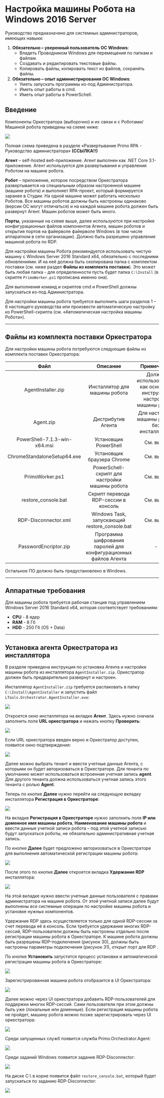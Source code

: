# Настройка машины Робота на Windows 2016 Server

Руководство предназначено для системных администраторов, имеющих навыки:
1.	**Обязательно – уверенный пользователь ОС Windows**:
     * Владеть Проводником Windows для перемещения по папкам и файлам.
     * Создавать и редактировать текстовые файлы.
     * Копировать файлы, копировать текст из файлов, сохранять файлы. 
2.	**Обязательно – опыт администрирования ОС Windows**:
    * Уметь запускать программы из-под Администратора.
    * Иметь опыт работы в cmd.
    * Иметь опыт работы в PowerSchell.

## Введение
Компоненты Оркестратора (выборочно) и их связи и с Роботами/Машиной робота приведены на схеме ниже:

![](<../../../.gitbook/assets/Машина-Робота-W. Компоненты Орка.png>)

Полная схема приведена в разделе «Развертывание Primo RPA - Руководство администратора» **(ССЫЛКА!!)**

**Агент** – self-hosted веб-приложение. Агент выполнен как .NET Core 3.1-приложение. Агент используется для развертывания и управления Роботом на машине робота.

**Робот** – приложение, которое посредством Оркестратора развертывается на специальным образом настроенной машине (машине робота) и выполняет RPA-проект, который формируется заранее в Студии.
На одной машине может работать несколько Роботов. Все машины роботов должны быть настроены одинаково (версии ОС могут отличаться) и на каждой машине робота должен быть развернут Агент.
Машин роботов может быть много.

**Порты**, указанные на схеме выше, далее используются при настройке конфигурационных файлов компонентов Агента, машин роботов и открытия портов на файерволе файерволе Windows (в том числе аппаратном в сети организации).
Должно быть разрешено управление машиной робота по RDP. 

Для настройки машины Робота рекомендуется использовать чистую машину с Windows Server 2016 Standard x64, обязательно с последними обновлениями. И на неё должна быть скопирована папка с комплектом поставки (см. ниже раздел **Файлы из комплекта поставки**). Это может быть любая папка - для определенности пусть будет папка `C:\Install` (в скрипте `PrimoWorker.ps1` прописана именно она).

Для выполнения команд и скриптов cmd и PowerShell должны запускаться из-под Администратора.

Для настройки машины робота требуется выполнить шаги разделов 1 – 6 настоящего руководства или произвести автоматическую настройку из PowerShell-скрипта (см. «Автоматическая настройка машины Робота»).

---
## Файлы из комплекта поставки Оркестратора
Для настройки машины робота потребуются следующие файлы из комплекта поставки Оркестратора:

| Файл                         | Описание                             | Примечание                            |
| :--------------------------: | :----------------------------------: | :-----------------------------------: |
| AgentInstaller.zip           | Инсталлятор для машины робота        | Должен использоваться как основной инструмент настройки машины робота |
| Agent.zip                    | Дистрибутив Агента                   | Для настройки машины робота без инсталлятора |
| PowerShell-7.1.3-win-x64.msi | Установщик PowerShell                | См. выше     |
| ChromeStandaloneSetup64.exe  | Установщик браузера Chrome           | См. выше     |
| PrimoWorker.ps1              | PowerSchell-скрипт для настройки машины робота | См. выше |
| restore_console.bat          | Скрипт перевода RDP-сессии в консоль | См. выше      |
| RDP-Disconnector.xml         | Windows Task, запускающий restore_console.bat | См. выше |
| PasswordEncriptor.zip        | Программа шифрования паролей для конфигурационных файлов Агента | - |

Остальное ПО должно быть предустановлено в Windows.

---
## Аппаратные требования
Для машины робота требуется рабочая станция под управлением Windows Server 2016 Standard x64, которая соответствует требованиям:
* **CPU**	- 8 ядер
* **RAM**	- 8 Гб           
* **HDD**	- 250 Гб (OS + Data)

---

## Установка агента Оркестратора из инсталлятора
В разделе приведена инструкция по установка Агента и настройке машины робота из инсталлятора `AgentInstaller.zip`. Оркестратор должен быть предварительно развернут и настроен.

Инсталлятор `AgentInstaller.zip` требуется распаковать в папку `C:\Install\AgentInstaller` и запустить файл `LTools.Orchestrator.AgentInstaller.exe`:

![](<../../../.gitbook/assets/Windows. Машина Робота. Распаковка инсталлятора.png>)

Откроется окно инсталлятора на вкладке **Агент**. Здесь нужно сначала заполнить поле **URL оркестратора** и нажать кнопку **Проверить**:

![](<../../../.gitbook/assets/Windows. Машина Робота. Окно инсталлятора.png>)

Если URL оркестратора введен верно и Оркестратор доступен, появится окно подтверждения: 

![](<../../../.gitbook/assets/Windows. Машина Робота. Окно инсталлятора-2.png>)

Далее можно выбрать тенант и ввести учетные данные Агента, с которыми он будет авторизоваться в Оркестраторе. Для тенанта по умолчанию может использоваться встроенная учетная запись **agent**. Для другого тенанта должна использоваться учетная запись этого тенанта с ролью **Agent**. 

Теперь по кнопке **Далее** нужно перейти на следующую вкладку инсталлятора **Регистрация в Оркестраторе**:

![](<../../../.gitbook/assets/Windows. Машина Робота. Окно инсталлятора-3.png>)

На вкладке **Регистрация в Оркестраторе** нужно заполнить поля **IP или доменное имя машины робота**, **Наименование машины робота** и ввести данные учетной записи робота – под этой учетной записью будут запускаться роботы, не обязательно административная учетная запись. 

По кнопке **Далее** будет предложено авторизоваться в Оркестраторе для выполнения автоматической регистрации машины робота:

![](<../../../.gitbook/assets/Windows. Машина Робота. Окно инсталлятора-4.png>)

После этого по кнопке **Далее** откроется вкладка **Удержание RDP** инсталлятора:

![](<../../../.gitbook/assets/Windows. Машина Робота. Окно инсталлятора-5.png>)

На этой вкладке нужно ввести учетные данные пользователя с правами администратора на машине робота. От этой учетной записи далее будут выполнены все системные операции по настройке машины робота и установке нужных компонентов.

Удержание RDP здесь осуществляется только для одной RDP-сессии за счет перевода её в консоль. Если требуется удержание многих RDP-сессий, RDP-пользователи должны быть настроены отдельно после регистрации машины робота в Оркестраторе. К машине робота должны быть разрешены RDP-подключения (рисунок 30), должны быть настроены параметры подключения (рисунок 31), открыт порт для RDP .

По кнопке **Установить** запустится процесс установки и автоматической регистрации машины робота в Оркестраторе:

![](<../../../.gitbook/assets/Windows. Машина Робота. Регистрация.png>)

Зарегистрированная машина робота отобразится в UI Оркестратора:

![](<../../../.gitbook/assets/Windows. Машина Робота. Список машин.png>)

Далее можно через UI оркестратора добавить RDP-пользователей для поддержки многих RDP-сессий. Сами пользователи при этом должны быть уже (локальные или доменные).
Если регистрация машины робота не пройдет, машину робота можно позже зарегистрировать через UI оркестратора:

![](<../../../.gitbook/assets/Windows. Машина Робота. Регистрация Ошибка.png>)

Среди запущенных служб появится служба Primo.Orchestrator.Agent:

![](<../../../.gitbook/assets/Windows. Машина Робота. Primo Agent.png>)

Среди заданий Windows появится задание RDP-Disconnector:

![](<../../../.gitbook/assets/Windows. Машина Робота. Задание Disconnector.png>)

На диске C:\ в корне появится файл `restore_console.bat`, который будет запускаться по заданию RDP-Disconnector:

![](<../../../.gitbook/assets/Windows. Машина Робота. Файл console.bat.png>)




